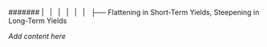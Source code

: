 ####### |   |   |   |   |   |   ├── Flattening in Short-Term Yields, Steepening in Long-Term Yields

*Add content here*